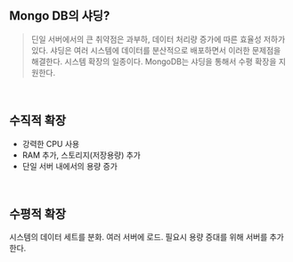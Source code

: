 ## Mongo DB의 샤딩?
> 딘일 서버에서의 큰 취약점은 과부하, 데이터 처리량 증가에 따른 효율성 저하가 있다. 샤딩은 여러 시스템에 데이터를 분산적으로 배포하면서 이러한 문제점을 해결한다. 시스템 확장의 일종이다. MongoDB는 샤딩을 통해서 수평 확장을 지원한다.

<br />

## 수직적 확장
- 강력한 CPU 사용
- RAM 추가, 스토리지(저장용량) 추가
- 단일 서버 내에서의 용량 증가

<br />

## 수평적 확장
시스템의 데이터 세트를 분화. 여러 서버에 로드. 필요시 용량 증대를 위해 서버를 추가한다.

